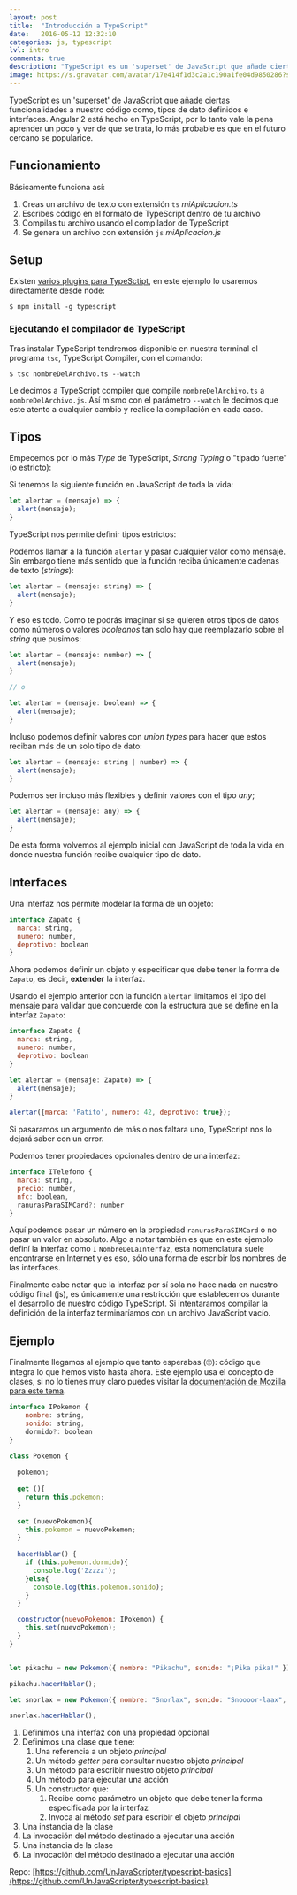 ```yaml
---
layout: post
title:  "Introducción a TypeScript"
date:   2016-05-12 12:32:10
categories: js, typescript
lvl: intro
comments: true
description: "TypeScript es un 'superset' de JavaScript que añade ciertas funcionalidades a nuestro código, como tipos de dato definidos e interfaces. Angular 2 está hecho en TypeScript, por lo tanto vale la pena aprender un poco. Esta guía está dirigida a personas que no han pasado por lenguajes como Java o C# (para ellos esto de TypeScript resulta muy familiar)."
image: https://s.gravatar.com/avatar/17e414f1d3c2a1c190a1fe04d9850286?size=225&default=retro
---
```



TypeScript es un 'superset' de JavaScript que añade ciertas funcionalidades a nuestro código como, tipos de dato definidos e interfaces. Angular 2 está hecho en TypeScript, por lo tanto vale la pena aprender un poco y ver de que se trata, lo más probable es que en el futuro cercano se popularice.

## Funcionamiento

Básicamente funciona así:

1. Creas un archivo de texto con extensión `ts` _miAplicacion.ts_
1. Escribes código en el formato de TypeScript dentro de tu archivo
1. Compilas tu archivo usando el compilador de TypeScript
1. Se genera un archivo con extensión `js` _miAplicacion.js_


## Setup

Existen [varios plugins para TypeSctipt](https://www.typescriptlang.org/index.html#download-links), en este ejemplo lo usaremos directamente desde node:

`$ npm install -g typescript`


### Ejecutando el compilador de TypeScript

Tras instalar TypeScript tendremos disponible en nuestra terminal el programa `tsc`, TypeScript Compiler, con el comando:

`$ tsc nombreDelArchivo.ts --watch`

Le decimos a TypeScript compiler que compile `nombreDelArchivo.ts` a `nombreDelArchivo.js`. Así mismo con el parámetro `--watch` le decimos que este atento a cualquier cambio y realice la compilación en cada caso.


## Tipos

Empecemos por lo más _Type_ de TypeScript, _Strong Typing_ o "tipado fuerte" (o estricto):

Si tenemos la siguiente función en JavaScript de toda la vida:


```js
let alertar = (mensaje) => {
  alert(mensaje);
}
```


TypeScript nos permite definir tipos estrictos:

Podemos llamar a la función `alertar` y pasar cualquier valor como mensaje. Sin embargo tiene más sentido que la función reciba únicamente cadenas de texto (_strings_):


```js
let alertar = (mensaje: string) => {
  alert(mensaje);
}
```


Y eso es todo. Como te podrás imaginar si se quieren otros tipos de datos como números o valores _booleanos_ tan solo hay que reemplazarlo sobre el _string_ que pusimos:


```js
let alertar = (mensaje: number) => {
  alert(mensaje);
}

// o

let alertar = (mensaje: boolean) => {
  alert(mensaje);
}
```


Incluso podemos definir valores con _union types_ para hacer que estos reciban más de un solo tipo de dato:


```js
let alertar = (mensaje: string | number) => {
  alert(mensaje);
}
```

Podemos ser incluso más flexibles y definir valores con el tipo _any_;


```js
let alertar = (mensaje: any) => {
  alert(mensaje);
}
```


De esta forma volvemos al ejemplo inicial con JavaScript de toda la vida en donde nuestra función recibe cualquier tipo de dato.


## Interfaces

Una interfaz nos permite modelar la forma de un objeto:


```js
interface Zapato {
  marca: string,
  numero: number,
  deprotivo: boolean
}
```


Ahora podemos definir un objeto y especificar que debe tener la forma de `Zapato`, es decir, **extender** la interfaz.


Usando el ejemplo anterior con la función `alertar` limitamos el tipo del mensaje para validar que concuerde con la estructura que se define en la interfaz `Zapato`:


```js
interface Zapato {
  marca: string,
  numero: number,
  deprotivo: boolean
}

let alertar = (mensaje: Zapato) => {
  alert(mensaje);
}

alertar({marca: 'Patito', numero: 42, deprotivo: true});
```


Si pasaramos un argumento de más o nos faltara uno, TypeScript nos lo dejará saber con un error.


Podemos tener propiedades opcionales dentro de una interfaz:


```js
interface ITelefono {
  marca: string,
  precio: number,
  nfc: boolean,
  ranurasParaSIMCard?: number
}
```


Aquí podemos pasar un número en la propiedad `ranurasParaSIMCard` o no pasar un valor en absoluto. Algo a notar también es que en este ejemplo definí la interfaz como `I` `NombreDeLaInterfaz`, esta nomenclatura suele encontrarse en Internet y es eso, sólo una forma de escribir los nombres de las interfaces.

Finalmente cabe notar que la interfaz por sí sola no hace nada en nuestro código final (js), es únicamente una restricción que establecemos durante el desarrollo de nuestro código TypeScript. Si intentaramos compilar la definición de la interfaz terminaríamos con un archivo JavaScript vacío.


## Ejemplo

Finalmente llegamos al ejemplo que tanto esperabas (🙄): código que integra lo que hemos visto hasta ahora. Este ejemplo usa el concepto de clases, si no lo tienes muy claro puedes visitar la [documentación de Mozilla para este tema](https://developer.mozilla.org/es/docs/Web/JavaScript/Referencia/Classes).

```js
interface IPokemon {
    nombre: string,
    sonido: string,
    dormido?: boolean
}

class Pokemon {
  
  pokemon;
    
  get (){
    return this.pokemon;
  }

  set (nuevoPokemon){
    this.pokemon = nuevoPokemon;
  }
  
  hacerHablar() {
    if (this.pokemon.dormido){
      console.log('Zzzzz');
    }else{
      console.log(this.pokemon.sonido);
    }
  }

  constructor(nuevoPokemon: IPokemon) {
    this.set(nuevoPokemon);
  }
}


let pikachu = new Pokemon({ nombre: "Pikachu", sonido: "¡Pika pika!" });

pikachu.hacerHablar();

let snorlax = new Pokemon({ nombre: "Snorlax", sonido: "Snoooor-laax", dormido: true });

snorlax.hacerHablar();
```

1. Definimos una interfaz con una propiedad opcional
1. Definimos una clase que tiene:
    1. Una referencia a un objeto _principal_
    1. Un método _getter_ para consultar nuestro objeto _principal_
    1. Un método para escribir nuestro objeto _principal_
    1. Un método para ejecutar una acción
    1. Un constructor que:
        1. Recibe como parámetro un objeto que debe tener la forma especificada por la interfaz
        1. Invoca al método _set_ para escribir el objeto _principal_
1. Una instancia de la clase
1. La invocación del método destinado a ejecutar una acción
1. Una instancia de la clase
1. La invocación del método destinado a ejecutar una acción


Repo: [https://github.com/UnJavaScripter/typescript-basics](https://github.com/UnJavaScripter/typescript-basics)